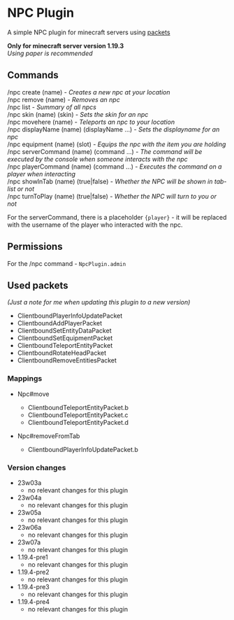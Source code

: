 # NPC Plugin
A simple NPC plugin for minecraft servers using [packets](https://wiki.vg/Protocol)

**Only for minecraft server version 1.19.3**<br>
_Using paper is recommended_

## Commands
/npc create (name) - _Creates a new npc at your location_<br>
/npc remove (name) - _Removes an npc_<br>
/npc list - _Summary of all npcs_<br>
/npc skin (name) (skin) - _Sets the skin for an npc_<br>
/npc movehere (name) - _Teleports an npc to your location_<br>
/npc displayName (name) (displayName ...) - _Sets the displayname for an npc_<br>
/npc equipment (name) (slot) - _Equips the npc with the item you are holding_<br>
/npc serverCommand (name) (command ...) - _The command will be executed by the console when someone interacts with the npc_<br>
/npc playerCommand (name) (command ...) - _Executes the command on a player when interacting_<br>
/npc showInTab (name) (true|false) - _Whether the NPC will be shown in tab-list or not_<br>
/npc turnToPlay (name) (true|false) - _Whether the NPC will turn to you or not_<br>

For the serverCommand, there is a placeholder `{player}` - it will be replaced with the username of the player who interacted with the npc.

## Permissions
For the /npc command - ``NpcPlugin.admin``

## Used packets

_(Just a note for me when updating this plugin to a new version)_

- ClientboundPlayerInfoUpdatePacket
- ClientboundAddPlayerPacket
- ClientboundSetEntityDataPacket
- ClientboundSetEquipmentPacket
- ClientboundTeleportEntityPacket
- ClientboundRotateHeadPacket
- ClientboundRemoveEntitiesPacket

### Mappings

- Npc#move
  - ClientboundTeleportEntityPacket.b
  - ClientboundTeleportEntityPacket.c
  - ClientboundTeleportEntityPacket.d

- Npc#removeFromTab
  - ClientboundPlayerInfoUpdatePacket.b

### Version changes

- 23w03a
  - no relevant changes for this plugin
- 23w04a
  - no relevant changes for this plugin
- 23w05a
  - no relevant changes for this plugin
- 23w06a
  - no relevant changes for this plugin
- 23w07a
  - no relevant changes for this plugin
- 1.19.4-pre1
  - no relevant changes for this plugin
- 1.19.4-pre2
  - no relevant changes for this plugin
- 1.19.4-pre3
  - no relevant changes for this plugin
- 1.19.4-pre4
  - no relevant changes for this plugin